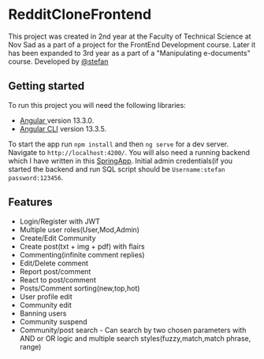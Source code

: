 # RedditCloneFrontend

This project was created in 2nd year at the Faculty of Technical Science at Nov Sad as a part of a project for the FrontEnd Development course. Later it has been expanded to 3rd year as a part of a "Manipulating e-documents" course. Developed by [@stefan](https://www.linkedin.com/in/stefanvlajkovic/)

## Getting started

To run this project you will need the following libraries:
- [Angular ](https://angular.io/) version 13.3.0.
- [Angular CLI](https://github.com/angular/angular-cli) version 13.3.5.

To start the app run `npm install` and then `ng serve` for a dev server. Navigate to `http://localhost:4200/`. You will also need a running backend which I have written in this [SpringApp](https://github.com/Vlajkovic01/RedditCloneBackend). Initial admin credentials(if you started the backend and run SQL script should be `Username:stefan password:123456`.

## Features
- Login/Register with JWT
- Multiple user roles(User,Mod,Admin)
- Create/Edit Community
- Create post(txt + img + pdf) with flairs
- Commenting(infinite comment replies)
- Edit/Delete comment
- Report post/comment
- React to post/comment
- Posts/Comment sorting(new,top,hot)
- User profile edit
- Community edit
- Banning users
- Community suspend
- Community/post search - Can search by two chosen parameters with AND or OR logic
  and multiple search styles(fuzzy,match,match phrase, range)


